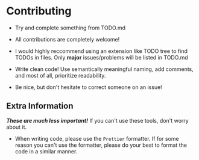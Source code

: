 # Contributing

- Try and complete something from TODO.md

- All contributions are completely welcome!

- I would highly reccommend using an extension like TODO tree to find TODOs in files. Only **major** issues/problems will be listed in TODO.md

- Write clean code! Use semantically meaningful naming, add comments, and most of all, prioritize readability.

- Be nice, but don't hesitate to correct someone on an issue!

## Extra Information

**_These are much less important!_** If you can't use these tools, don't worry about it.

- When writing code, please use the `Prettier` formatter. If for some reason you can't use the formatter, please do your best to format the code in a similar manner.

